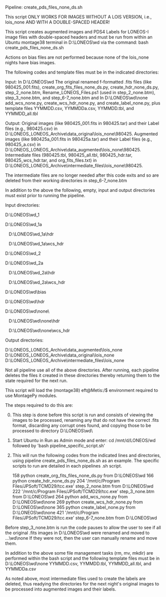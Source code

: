 Pipeline: create_pds_files_none_ds.sh

This script ONLY WORKS FOR IMAGES WITHOUT A LOIS VERSION, i.e., lois_none
AND WITH A DOUBLE-SPACED HEADER!

This script creates augmented images and PDS4 Labels for LONEOS-I image files
with double-spaced headers and must be run from within an Ubuntu montage38 
terminal in D:\LONEOS\wd via the command: bash create_pds_files_none_ds.sh

Actions on bias files are not performed because none of the lois_none nights
have bias images.

The following codes and template files must be in the indicated directories:

Input:
In D:\LONEOS\wd The original renamed f-formatted .fits files (like
980425_001.fits), create_org_fits_files_none_ds.py, create_hdr_none_ds.py,
step_2_none.btm, Rename_LONEOS_Files.ps1 (used in step_2_none.btm),
step_3_none.btm, and step_6-7_none.btm and
In D:\LONEOS\wd\none add_wcs_none.py, create_wcs_hdr_none.py, and
create_label_none.py, plus template files YYMMDD.csv, YYMMDDa.csv,
YYMMDD.tbl, and YYMMDD_all.tbl 

Output: 
Original images (like 980425_001.fits in 980425.tar) and their Label files
(e.g., 980425.csv) in D:\LONEOS\_LONEOS_Archive\data_original\lois_none\980425.
Augmented images (like 980425a_001.fits in 980425a.tar) and their Label files
(e.g., 980425_a.csv) in D:\LONEOS\_LONEOS_Archive\data_augmented\lois_none\980425.
Intermediate files (980425.tbl, 980425_all.tbl, 980425_hdr.tar, 980425_wcs_hdr.tar,
and org_fits_files.txt) in D:\LONEOS\_LONEOS_Archive\intermediate_files\lois_none\980425.

The intermediate files are no longer needed after this code exits and so are
deleted from their working directories in step_6-7_none.btm

In addition to the above the following, empty, input and output directories
must exist prior to running the pipeline.

Input directories:

D:\LONEOS\wd\_1

D:\LONEOS\wd\_1a

&nbsp;&nbsp;&nbsp;D:\LONEOS\wd\_1a\hdr
   
&nbsp;&nbsp;&nbsp;D:\LONEOS\wd\_1a\wcs_hdr
   
D:\LONEOS\wd\_2

D:\LONEOS\wd\_2a

&nbsp;&nbsp;&nbsp;D:\LONEOS\wd\_2a\hdr
   
&nbsp;&nbsp;&nbsp;D:\LONEOS\wd\_2a\wcs_hdr
   
D:\LONEOS\wd\bias

D:\LONEOS\wd\hdr

D:\LONEOS\wd\none\

&nbsp;&nbsp;&nbsp;D:\LONEOS\wd\none\hdr
   
&nbsp;&nbsp;&nbsp;D:\LONEOS\wd\none\wcs_hdr

Output directories:

D:\LONEOS\_LONEOS_Archive\data_augmented\lois_none
D:\LONEOS\_LONEOS_Archive\data_original\lois_none
D:\LONEOS\_LONEOS_Archive\intermediate_files\lois_none

Not all pipeline use all of the above directories. After running, each pipeline
deletes the files it created in these directories thereby returning them to the
state required for the next run.

This script will load the (montage38) eft@Metis:/$ environment required to use
MontagePy modules.

The steps required to do this are:

0) This step is done before this script is run and consists of viewing the
images to be processed, renaming any that do not have the correct .fits
format, discarding any corrupt ones found, and copying those to be processed
to directory D:\LONEOS\wd\

1) Start Ubuntu in Run as Admin mode and enter: cd /mnt/d/LONEOS/wd followed by
   'bash pipeline_specific_script.sh'

2) This will run the following codes from the indicated lines and directories,
   using pipeline create_pds_files_none_ds.sh as an example. The specific
   scripts to run are detailed in each pipelines .sh script.

   158 python create_org_fits_files_none\_ds.py from D:\LONEOS\wd
   166 python create_hdr_none_ds.py
   204 '/mnt/c/Program Files/JPSoft/TCMD29/tcc.exe' step_2_none.btm from D:\LONEOS\wd
   222 '/mnt/c/Program Files/JPSoft/TCMD29/tcc.exe' step_3_none.btm from D:\LONEOS\wd
   264 python add_wcs_none.py from D:\LONEOS\wd\none
   269 python create_wcs_hdr_none.py from D:\LONEOS\wd\none
   365 python create_label_none.py from D:\LONEOS\wd\none
   421 '/mnt/c/Program Files/JPSoft/TCMD29/tcc.exe' step_6-7_none.btm from D:\LONEOS\wd

Before step_3_none.btm is run the code pauses to allow the user to see if all
the original .fits images in D:\LONEOS\wd were renamed and moved to ...\wd\none
If they were not, then the user can manually rename and move them.

In addition to the above some file management tasks (rm, mv, mkdir) are performed
within the bash script and the following template files must be in D:\LONEOS\wd\none
YYMMDD.csv, YYMMDD.tbl, YYMMDD\_all.tbl, and YYMMDDa.csv

As noted above, most intermediate files used to create the labels are deleted,
thus readying the directories for the next night's original images to be
processed into augmented images and their labels.
